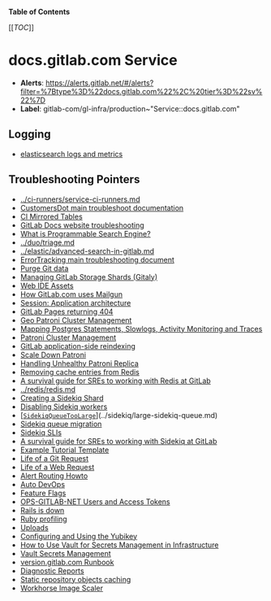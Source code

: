 <!-- MARKER: do not edit this section directly. Edit services/service-catalog.yml then run scripts/generate-docs -->

**Table of Contents**

[[_TOC_]]

# docs.gitlab.com Service

* **Alerts**: <https://alerts.gitlab.net/#/alerts?filter=%7Btype%3D%22docs.gitlab.com%22%2C%20tier%3D%22sv%22%7D>
* **Label**: gitlab-com/gl-infra/production~"Service::docs.gitlab.com"

## Logging

* [elasticsearch logs and metrics](https://cloud.elastic.co/deployments/6812a4f2d673478cabffaf43ffbaab56/logs-metrics)

## Troubleshooting Pointers

* [../ci-runners/service-ci-runners.md](../ci-runners/service-ci-runners.md)
* [CustomersDot main troubleshoot documentation](../customersdot/overview.md)
* [CI Mirrored Tables](../decomposition/ci-mirrored-tables.md)
* [GitLab Docs website troubleshooting](docsWebsite.md)
* [What is Programmable Search Engine?](programmableSearch.md)
* [../duo/triage.md](../duo/triage.md)
* [../elastic/advanced-search-in-gitlab.md](../elastic/advanced-search-in-gitlab.md)
* [ErrorTracking main troubleshooting document](../errortracking/overview.md)
* [Purge Git data](../git/purge-git-data.md)
* [Managing GitLab Storage Shards (Gitaly)](../gitaly/storage-sharding.md)
* [Web IDE Assets](../gitlab-static/web-ide-assets.md)
* [How GitLab.com uses Mailgun](../mailgun/mailgun.md)
* [Session: Application architecture](../onboarding/architecture.md)
* [GitLab Pages returning 404](../pages/gitlab-pages.md)
* [Geo Patroni Cluster Management](../patroni/geo-patroni-cluster.md)
* [Mapping Postgres Statements, Slowlogs, Activity Monitoring and Traces](../patroni/mapping_statements.md)
* [Patroni Cluster Management](../patroni/patroni-management.md)
* [GitLab application-side reindexing](../patroni/postgres-automatic-reindexing.md)
* [Scale Down Patroni](../patroni/scale-down-patroni.md)
* [Handling Unhealthy Patroni Replica](../patroni/unhealthy_patroni_node_handling.md)
* [Removing cache entries from Redis](../redis-cluster-cache/remove-cache-entries.md)
* [A survival guide for SREs to working with Redis at GitLab](../redis/redis-survival-guide-for-sres.md)
* [../redis/redis.md](../redis/redis.md)
* [Creating a Sidekiq Shard](../sidekiq/creating-a-shard.md)
* [Disabling Sidekiq workers](../sidekiq/disabling-a-worker.md)
* [[`SidekiqQueueTooLarge`](../../legacy-prometheus-rules/sidekiq-queues.yml)](../sidekiq/large-sidekiq-queue.md)
* [Sidekiq queue migration](../sidekiq/queue-migration.md)
* [Sidekiq SLIs](../sidekiq/sidekiq-slis.md)
* [A survival guide for SREs to working with Sidekiq at GitLab](../sidekiq/sidekiq-survival-guide-for-sres.md)
* [Example Tutorial Template](../tutorials/example_tutorial_template.md)
* [Life of a Git Request](../tutorials/overview_life_of_a_git_request.md)
* [Life of a Web Request](../tutorials/overview_life_of_a_web_request.md)
* [Alert Routing Howto](../uncategorized/alert-routing.md)
* [Auto DevOps](../uncategorized/auto-devops.md)
* [Feature Flags](../uncategorized/featureflags.md)
* [OPS-GITLAB-NET Users and Access Tokens](../uncategorized/ops-gitlab-net-pat.md)
* [Rails is down](../uncategorized/rails-is-down.md)
* [Ruby profiling](../uncategorized/ruby-profiling.md)
* [Uploads](../uncategorized/uploads.md)
* [Configuring and Using the Yubikey](../uncategorized/yubikey.md)
* [How to Use Vault for Secrets Management in Infrastructure](../vault/usage.md)
* [Vault Secrets Management](../vault/vault.md)
* [version.gitlab.com Runbook](../version/version-gitlab-com.md)
* [Diagnostic Reports](../web/diagnostic-reports.md)
* [Static repository objects caching](../web/static-repository-objects-caching.md)
* [Workhorse Image Scaler](../web/workhorse-image-scaler.md)
<!-- END_MARKER -->

<!-- ## Summary -->

<!-- ## Architecture -->

<!-- ## Performance -->

<!-- ## Scalability -->

<!-- ## Availability -->

<!-- ## Durability -->

<!-- ## Security/Compliance -->

<!-- ## Monitoring/Alerting -->

<!-- ## Links to further Documentation -->
